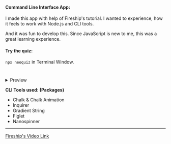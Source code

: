 #### Command Line Interface App:

I made this app with help of Fireship's tutorial.
I wanted to experience, how it feels to work with Node.js and CLI tools.

And it was fun to develop this. Since JavaScript is new to me, this was a great learning experience.

#### Try the quiz:
`npx neoquiz` in Terminal Window.

#
<details>
<summary>Preview</summary>

![image](https://user-images.githubusercontent.com/88544216/224305497-9f9b3a1a-e5c6-4f9e-bd88-9dd0dc7d6fe2.png)

</details>

__CLI Tools used: (Packages)__

- Chalk & Chalk Animation
- Inquirer
- Gradient String
- Figlet
- Nanospinner

- - - -

[Fireship's Video Link](https://youtu.be/_oHByo8tiEY)
